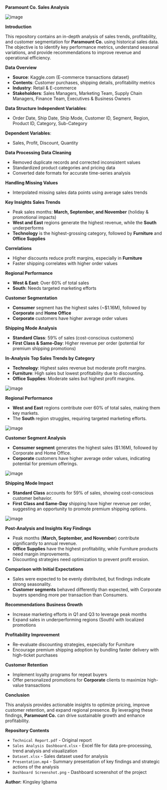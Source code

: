 **Paramount Co. Sales Analysis**

![image](https://github.com/user-attachments/assets/baf70ef1-1652-41c1-9757-5f1c2fdd40b5)


**Introduction**

This repository contains an in-depth analysis of sales trends, profitability, and customer segmentation for **Paramount Co.** using historical sales data. The objective is to identify key performance metrics, understand seasonal variations, and provide recommendations to improve revenue and operational efficiency.

**Data Overview**
- **Source**: Kaggle.com (E-commerce transactions dataset)
- **Contents**: Customer purchases, shipping details, profitability metrics
- **Industry**: Retail & E-commerce
- **Stakeholders**: Sales Managers, Marketing Team, Supply Chain Managers, Finance Team, Executives & Business Owners

**Data Structure**
**Independent Variables**:
- Order Date, Ship Date, Ship Mode, Customer ID, Segment, Region, Product ID, Category, Sub-Category

**Dependent Variables**:
- Sales, Profit, Discount, Quantity

**Data Processing**
**Data Cleaning**
- Removed duplicate records and corrected inconsistent values
- Standardized product categories and pricing data
- Converted date formats for accurate time-series analysis

**Handling Missing Values**
- Interpolated missing sales data points using average sales trends

**Key Insights**
**Sales Trends**
- Peak sales months: **March, September, and November** (holiday & promotional impacts)
- **West and East** regions generate the highest revenue, while the **South** underperforms
- **Technology** is the highest-grossing category, followed by **Furniture** and **Office Supplies**

**Correlations**
- Higher discounts reduce profit margins, especially in **Furniture**
- Faster shipping correlates with higher order values

**Regional Performance**
- **West & East**: Over 60% of total sales
- **South**: Needs targeted marketing efforts

**Customer Segmentation**
- **Consumer** segment has the highest sales (~$1.16M), followed by **Corporate** and **Home Office**
- **Corporate** customers have higher average order values

**Shipping Mode Analysis**
- **Standard Class**: 59% of sales (cost-conscious customers)
- **First Class & Same-Day**: Higher revenue per order (potential for premium shipping promotions)

**In-Analysis**
**Top Sales Trends by Category**
-	**Technology**: Highest sales revenue but moderate profit margins.
-	**Furniture**: High sales but lowest profitability due to discounting.
-	**Office Supplies**: Moderate sales but highest profit margins.
  
  ![image](https://github.com/user-attachments/assets/617c1f5f-12d2-42b1-876d-39b05add4348)

 
**Regional Performance**
-	**West and East** regions contribute over 60% of total sales, making them key markets.
-	The **South** region struggles, requiring targeted marketing efforts.
  
  ![image](https://github.com/user-attachments/assets/411c1258-aabb-42ba-ace3-3e28df2cc9b5)

 
**Customer Segment Analysis**
-	**Consumer segment** generates the highest sales ($1.16M), followed by Corporate and Home Office.
-	**Corporate** customers have higher average order values, indicating potential for premium offerings.
  
  ![image](https://github.com/user-attachments/assets/2d6892cb-3615-462c-876a-05d70837c2fd)

 
**Shipping Mode Impact**
-	**Standard Class** accounts for 59% of sales, showing cost-conscious customer behavior.
-	**First Class and Same-Day** shipping have higher revenue per order, suggesting an opportunity to promote premium shipping options.
  
  ![image](https://github.com/user-attachments/assets/f4892ab8-fdbf-4d6f-9848-35d9ced2c87d)


**Post-Analysis and Insights**
**Key Findings**
-	Peak months (**March, September, and November**) contribute significantly to annual revenue.
-	**Office Supplies** have the highest profitability, while Furniture products need margin improvements.
-	Discounting strategies need optimization to prevent profit erosion.

**Comparison with Initial Expectations**
-	Sales were expected to be evenly distributed, but findings indicate strong seasonality.
-	**Customer segments** behaved differently than expected, with Corporate buyers spending more per transaction than Consumers.

**Recommendations**
**Business Growth**
- Increase marketing efforts in Q1 and Q3 to leverage peak months
- Expand sales in underperforming regions (South) with localized promotions

**Profitability Improvement**
- Re-evaluate discounting strategies, especially for Furniture
- Encourage premium shipping adoption by bundling faster delivery with high-ticket purchases

**Customer Retention**
- Implement loyalty programs for repeat buyers
- Offer personalized promotions for **Corporate** clients to maximize high-value transactions

**Conclusion**

This analysis provides actionable insights to optimize pricing, improve customer retention, and expand regional presence. By leveraging these findings, **Paramount Co.** can drive sustainable growth and enhance profitability.



**Repository Contents**
- `Technical Report.pdf` - Original report
- `Sales Analysis Dashboard.xlsx` - Excel file for data pre-processing, trend analysis and visualization
- `Dataset.xlsx` - Sales dataset used for analysis
- `Presentation.mp4` - Summary presentation of key findings and strategic actions of the analysis
- `Dashboard Screenshot.png` - Dashboard screenshot of the project


**Author:** Kingsley Igbama

